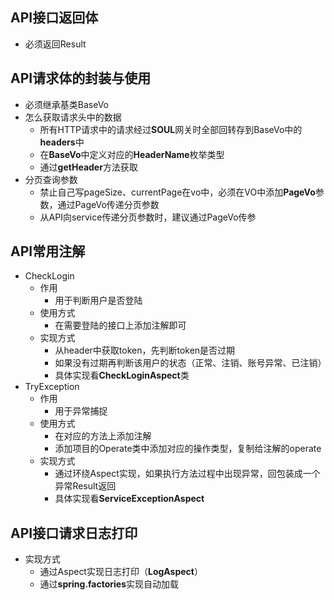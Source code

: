 ## API接口返回体

- 必须返回Result

## API请求体的封装与使用

- 必须继承基类BaseVo
- 怎么获取请求头中的数据
    - 所有HTTP请求中的请求经过**SOUL**网关时全部回转存到BaseVo中的**headers**中
    - 在**BaseVo**中定义对应的**HeaderName**枚举类型
    - 通过**getHeader**方法获取
- 分页查询参数
    - 禁止自己写pageSize、currentPage在vo中，必须在VO中添加**PageVo**参数，通过PageVo传递分页参数
    - 从API向service传递分页参数时，建议通过PageVo传参

## API常用注解

- CheckLogin
    - 作用
        - 用于判断用户是否登陆
    - 使用方式
        - 在需要登陆的接口上添加注解即可
    - 实现方式
        - 从header中获取token，先判断token是否过期
        - 如果没有过期再判断该用户的状态（正常、注销、账号异常、已注销）
        - 具体实现看**CheckLoginAspect**类
- TryException
    - 作用
        - 用于异常捕捉
    - 使用方式
        - 在对应的方法上添加注解
        - 添加项目的Operate类中添加对应的操作类型，复制给注解的operate
    - 实现方式
        - 通过环绕Aspect实现，如果执行方法过程中出现异常，回包装成一个异常Result返回
        - 具体实现看**ServiceExceptionAspect**

## API接口请求日志打印

- 实现方式
    - 通过Aspect实现日志打印（**LogAspect**）
    - 通过**spring.factories**实现自动加载